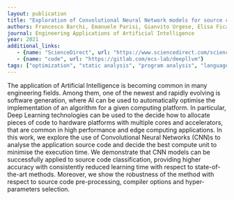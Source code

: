 ```yaml
---
layout: publication
title: "Exploration of Convolutional Neural Network models for source code classification"
authors: Francesco Barchi, Emanuele Parisi, Gianvito Urgese, Elisa Ficarra, Andrea Acquaviva
journal: Engineering Applications of Artificial Intelligence
year: 2021
additional_links:
   - {name: "ScienceDirect", url: "https://www.sciencedirect.com/science/article/pii/S0952197620303353"}
   - {name: "code", url: "https://gitlab.com/ecs-lab/deepllvm"}
tags: ["optimization", "static analysis", "program analysis", "language model"]
---
```

The application of Artificial Intelligence is becoming common in many engineering fields. Among them, one of the newest and rapidly evolving is software generation, where AI can be used to automatically optimise the implementation of an algorithm for a given computing platform. In particular, Deep Learning technologies can be used to the decide how to allocate pieces of code to hardware platforms with multiple cores and accelerators, that are common in high performance and edge computing applications. In this work, we explore the use of Convolutional Neural Networks (CNN)s to analyse the application source code and decide the best compute unit to minimise the execution time. We demonstrate that CNN models can be successfully applied to source code classification, providing higher accuracy with consistently reduced learning time with respect to state-of-the-art methods. Moreover, we show the robustness of the method with respect to source code pre-processing, compiler options and hyper-parameters selection.
